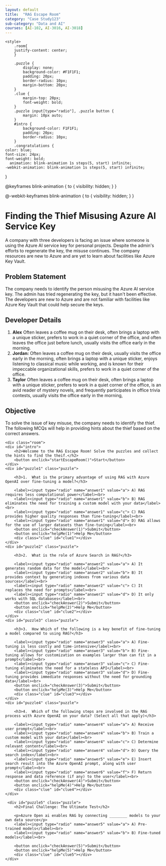 ```yaml
---
layout: default
title:  "RAG Escape Room"
category: "Case Study123"
sub-category: "Data and AI"
courses: [AI-102, AI-3016, AI-3018]
---
```


<html lang="en">
<head>

    <style>
        .room{
        justify-content: center;
        }

        .puzzle { 
            display: none; 
            background-color: #F1F1F1; 
            padding: 20px; 
            border-radius: 10px; 
            margin-bottom: 20px; 
        }
        .clue { 
            margin-top: 20px; 
            font-weight: bold; 
        }
        .puzzle input[type="radio"], .puzzle button { 
            margin: 10px auto; 
        }
        #intro {
            background-color: F1F1F1; 
            padding: 20px; 
            border-radius: 10px; 
        }
        .congratulations {
    color: blue;
    font-size: 24px;
    font-weight: bold;
      animation: blink-animation 1s steps(5, start) infinite;
    -webkit-animation: blink-animation 1s steps(5, start) infinite;
}

@keyframes blink-animation {
    to {
        visibility: hidden;
    }
}

@-webkit-keyframes blink-animation {
    to {
        visibility: hidden;
    }
}
    </style>
</head>
<body>
<div>
    <h1>Finding the Thief Misusing Azure AI Service Key</h1>
A company with three developers is facing an issue where someone is using the Azure AI service key for personal projects. Despite the admin's efforts to regenerate the key, the misuse continues. The company resources are new to Azure and are yet to learn about facilities like Azure Key Vault. 

<h2>Problem Statement </h2>
 The company needs to identify the person misusing the Azure AI service key. The admin has tried regenerating the key, but it hasn't been effective. The developers are new to Azure and are not familiar with facilities like Azure Key Vault that could help secure the keys. 

<h2>Developer Details </h2>

<ol>
      <li><strong>Alex</strong> Often leaves a coffee mug on their desk, often brings a laptop with a unique sticker, prefers to work in a quiet corner of the office, and often leaves the office just before lunch, usually visits the office early in the morning.</li>
      <li><strong>Jordan:</strong> Often leaves a coffee mug on their desk, usually visits the office early in the morning, often brings a laptop with a unique sticker, enjoys listening to classical music while working, and is known for their impeccable organizational skills, prefers to work in a quiet corner of the office. </li>
      <li><strong>Taylor</strong> Often leaves a coffee mug on their desk, often brings a laptop with a unique sticker, prefers to work in a quiet corner of the office, is an avid reader of mystery novels, and frequently participates in office trivia contests, usually visits the office early in the morning, </li>
           
</ol>

<h2>Objective</h2>
To solve the issue of key misuse, the company needs to identify the thief. The following MCQs will help in providing hints about the thief based on the correct answers. 
 
    <div class="room">
    <div id="intro">
        <h2>Welcome to the RAG Escape Room! Solve the puzzles and collect the hints to find the theif.</h2>
        <button onclick="startEscapeRoom()">Start</button>
    </div>
    <div id="puzzle1" class="puzzle">
        
        <h3>1.	What is the primary advantage of using RAG with Azure OpenAI over fine-tuning a model?</h3>
        
        <label><input type="radio" name="answer1" value="a"> A) RAG requires less computational power</label><br>
        <label><input type="radio" name="answer1" value="b"> B) RAG eliminates the need for training a custom model with your data</label><br>
        <label><input type="radio" name="answer1" value="c"> C) RAG provides higher quality responses than fine-tuning</label><br>
        <label><input type="radio" name="answer1" value="d"> D) RAG allows for the use of larger datasets than fine-tuning</label><br>
        <button onclick="checkAnswer(1)">Submit</button>
        <button onclick="helpMe(1)">Help Me</button>
        <div class="clue" id="clue1"></div>
    </div>
    <div id="puzzle2" class="puzzle">
        
        <h3>2.	What is the role of Azure Search in RAG?</h3>
        
        <label><input type="radio" name="answer2" value="a"> A) It generates random data for the model</label><br>
        <label><input type="radio" name="answer2" value="b"> B) It provides context by generating indexes from various data sources</label><br>
        <label><input type="radio" name="answer2" value="c"> C) It replaces the need for prompts</label><br>
        <label><input type="radio" name="answer2" value="d"> D) It only works with SQL databases</label><br>
        <button onclick="checkAnswer(2)">Submit</button>
        <button onclick="helpMe(2)">Help Me</button>
        <div class="clue" id="clue2"></div>
    </div>
    <div id="puzzle3" class="puzzle">
      
        <h3>3.	How Which of the following is a key benefit of fine-tuning a model compared to using RAG?</h3>
      
        <label><input type="radio" name="answer3" value="a"> A) Fine-tuning is less costly and time-intensive</label><br>
        <label><input type="radio" name="answer3" value="b"> B) Fine-tuning allows for customization on examples larger than can fit in a prompt</label><br>
        <label><input type="radio" name="answer3" value="c"> C) Fine-tuning eliminates the need for a stateless API</label><br>
        <label><input type="radio" name="answer3" value="d"> D) Fine-tuning provides immediate responses without the need for grounding data</label><br>
        <button onclick="checkAnswer(3)">Submit</button>
        <button onclick="helpMe(3)">Help Me</button>
        <div class="clue" id="clue3"></div>
    </div>
    <div id="puzzle4" class="puzzle">
      
        <h3>4.	Which of the following steps are involved in the RAG process with Azure OpenAI on your data? (Select all that apply)</h3>
        
        <label><input type="radio" name="answer4" value="a"> A) Receive user prompt</label><br>
        <label><input type="radio" name="answer4" value="b"> B) Train a custom model with your data</label><br>
        <label><input type="radio" name="answer4" value="c"> C) Determine relevant content</label><br>
        <label><input type="radio" name="answer4" value="d"> D) Query the search index</label><br>
        <label><input type="radio" name="answer5" value="e"> E) Insert search result into the Azure OpenAI prompt, along with user prompt</label><br>
        <label><input type="radio" name="answer6" value="f"> F) Return response and data reference (if any) to the user</label><br>
        <button onclick="checkAnswer(4)">Submit</button>
        <button onclick="helpMe(4)">Help Me</button>
        <div class="clue" id="clue4"></div>
    </div>

     <div id="puzzle5" class="puzzle">
        <h2>Final Challenge: The Ultimate Test</h2>
  
        <p>Azure Open ai enables RAG by connecting ________ models to your own data source</p>
        <label><input type="radio" name="answer5" value="a"> A) Pre-trained models</label><br>
        <label><input type="radio" name="answer5" value="b"> B) Fine-tuned models</label><br>
        
        <button onclick="checkAnswer(5)">Submit</button>
        <button onclick="helpMe(5)">Help Me</button>
        <div class="clue" id="clue5"></div>
    </div>

</div>
<script>
    let currentPuzzle = 1;
    const clues = ["The thief often leaves a coffee mug on their desk", "The thief usually visits the office early in the morning", "The thief often brings a laptop with a unique sticker.", "The thief prefers to work in a quiet corner of the office", "The thief often leaves the office just before lunch."];
    const correctAnswers = ["b", "b", "b", "a","a"];

    function startEscapeRoom() {
        document.getElementById('intro').style.display = 'none';
        showPuzzle(currentPuzzle);
    }

    function showPuzzle(puzzleNumber) {
        document.getElementById(`puzzle${puzzleNumber}`).style.display = 'block';
    }

    function checkAnswer(puzzleNumber) {
        const selectedOption = document.querySelector(`input[name="answer${puzzleNumber}"]:checked`);
        const clueElement = document.getElementById(`clue${puzzleNumber}`);

        if (selectedOption && selectedOption.value === correctAnswers[puzzleNumber - 1]) {
            clueElement.textContent = `Correct!`;
            clueElement.style.color = 'green';
            
            currentPuzzle++;
            if (currentPuzzle <= clues.length) {
                setTimeout(() => {
                    document.getElementById(`puzzle${puzzleNumber}`).style.display = 'none';
                    showPuzzle(currentPuzzle);
                }, 1000);
            } else {
                setTimeout(() => {
                    document.getElementById(`puzzle${puzzleNumber}`).style.display = 'none';
                    document.getElementById('finalChallenge').style.display = 'block';
                }, 1000);
            }
        } else {
            clueElement.textContent = 'Incorrect, try again!';
            clueElement.style.color = 'red';
        }
    }

    function helpMe(puzzleNumber) {
        if (puzzleNumber === 'final') {
            document.getElementById('finalAnswer').value = 'context';
        } else {
            document.querySelector(`input[name="answer${puzzleNumber}"][value="${correctAnswers[puzzleNumber - 1]}"]`).checked = true;
        }
    }

    function checkFinalAnswer() {
        const finalAnswer = document.getElementById('finalAnswer').value.toLowerCase();
        const finalClueElement = document.getElementById('finalClue');

        if (finalAnswer === 'context') {
            finalClueElement.textContent = 'CONGRATULATIONS! YOU HAVE ESCAPED THE ROOM !';
            finalClueElement.classList.add('congratulations');
        } else {
            finalClueElement.textContent = 'Incorrect, try again!';
            finalClueElement.style.color = 'red';
            finalClueElement.classList.remove('congratulations');
        }
    }
</script>
